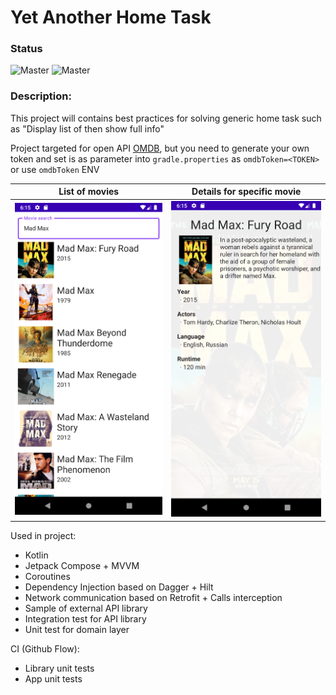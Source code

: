 # Yet Another Home Task

### Status
![Master](https://github.com/vacxe/yetanotherhometask/actions/workflows/master-unit-tests.yml/badge.svg)
![Master](https://github.com/vacxe/yetanotherhometask/actions/workflows/master-assemble.yml/badge.svg)

### Description:

This project will contains best practices for solving generic home task such as "Display list of <SMTH> then show <SMTH> full info"

Project targeted for open API [OMDB](http://www.omdbapi.com), but you need to generate your own token and set is as parameter into `gradle.properties`
as `omdbToken=<TOKEN>` or use `omdbToken` ENV

| List of movies             |  Details for specific movie |
:-------------------------:|:-------------------------:
![List of movies](/.github/pics/list.png?raw=true "List of movies")  |  ![Details for movie](/.github/pics/details.png?raw=true "Details for movie")

Used in project:
* Kotlin
* Jetpack Compose + MVVM
* Coroutines
* Dependency Injection based on Dagger + Hilt
* Network communication based on Retrofit + Calls interception
* Sample of external API library
* Integration test for API library
* Unit test for domain layer

CI (Github Flow): 
* Library unit tests
* App unit tests
